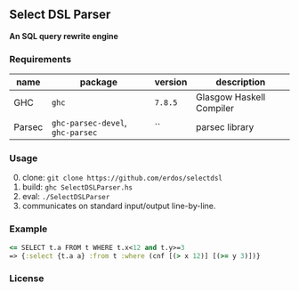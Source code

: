 ## Select DSL Parser

__An SQL query rewrite engine__


### Requirements

| name | package | version | description |
| ---- | ------- | ------- | ----------- |
| GHC  | `ghc` | `7.8.5` | Glasgow Haskell Compiler |
| Parsec | `ghc-parsec-devel`, `ghc-parsec` | `` | parsec library  |


### Usage

0. clone: `git clone https://github.com/erdos/selectdsl`
1. build: `ghc SelectDSLParser.hs`
2. eval: `./SelectDSLParser`
3. communicates on standard input/output line-by-line.


### Example

```Clojure
<= SELECT t.a FROM t WHERE t.x<12 and t.y>=3
=> {:select {t.a a} :from t :where (cnf [(> x 12)] [(>= y 3)])}
```

### License

